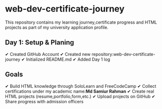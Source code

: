 # web-dev-certificate-journey
This repository contains my learning journey,certificate progress and HTML projects as part of my university application profile.
## Day 1: Setup & Planing
✔ Created GitHub Account
✔ Created new repository:web-dev-certificate-journey
✔ Initialized README.md
✔ Added Day 1 log
## Goals 
✔ Build HTML knowledge through SoloLearn and FreeCodeCamp
✔ Collect certifications under my academic  name:**Md Samiur Rahman**
✔ Create real HTML projects (resume,portfolio,form,etc.)
✔ Upload projects on GitHub 
✔ Share progress with admission officers
